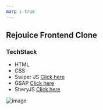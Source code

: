 ```yaml
---
marp : true
---
```


## Rejouice Frontend Clone

### TechStack
- HTML
- CSS
- Swiper JS  [Click here](https://swiperjs.com/)
- GSAP [Click here](https://gsap.com/)
- SheryJS  [Click here](https://www.npmjs.com/package/sheryjs)

![image](https://github.com/BroLetsCodeIt/Rejouice_Frontend_Clone/assets/113767803/085ceac0-4bb9-4560-9dfd-cc91aa8f4773)
